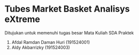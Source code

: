 # Tubes Market Basket Analisys eXtreme
Ditujukan untuk memenuhi tugas besar Mata Kuliah SDA Praktek
1. Afdal Ramdan Daman Huri (191524001)
2. Aldy Akbarrizky (191524003)
